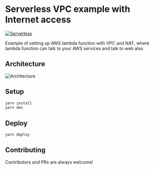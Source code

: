 # Serverless VPC example with Internet access

[![Serverless](http://public.serverless.com/badges/v3.svg)](http://www.serverless.com/)

Example of setting up AWS lambda function with VPC and NAT, where lambda function can talk to your AWS services and talk to web also

## Architecture
![Architecture](/images/vpc_demo.png)

## Setup
```bash
yarn install
yarn dev
```

## Deploy
```bash
yarn deploy
```

## Contributing
Contributors and PRs are always welcome!
